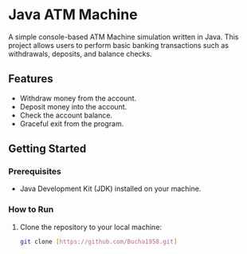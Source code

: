 # Java ATM Machine

A simple console-based ATM Machine simulation written in Java. This project allows users to perform basic banking transactions such as withdrawals, deposits, and balance checks.

## Features

- Withdraw money from the account.
- Deposit money into the account.
- Check the account balance.
- Graceful exit from the program.

## Getting Started

### Prerequisites

- Java Development Kit (JDK) installed on your machine.

### How to Run

1. Clone the repository to your local machine:

   ```bash
   git clone [https://github.com/Bucha1958.git]
